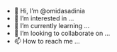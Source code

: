 - 👋 Hi, I’m @omidasadinia
- 👀 I’m interested in ...
- 🌱 I’m currently learning ...
- 💞️ I’m looking to collaborate on ...
- 📫 How to reach me ...

<!---
omidasadinia/omidasadinia is a ✨ special ✨ repository because its `README.md` (this file) appears on your GitHub profile.
You can click the Preview link to take a look at your changes.
--->

